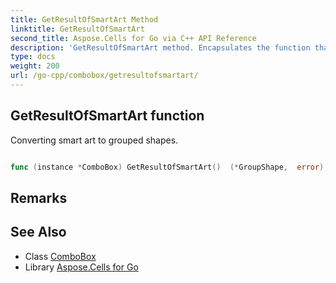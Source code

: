 ```yaml
---
title: GetResultOfSmartArt Method 
linktitle: GetResultOfSmartArt
second_title: Aspose.Cells for Go via C++ API Reference
description: 'GetResultOfSmartArt method. Encapsulates the function that represents getresultofsmartart in Go.'
type: docs
weight: 200
url: /go-cpp/combobox/getresultofsmartart/
---
```


## GetResultOfSmartArt function

Converting smart art to grouped shapes.

```go

func (instance *ComboBox) GetResultOfSmartArt()  (*GroupShape,  error) 

```

## Remarks


## See Also

* Class [ComboBox](../)
* Library [Aspose.Cells for Go](../../)
